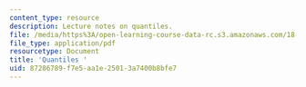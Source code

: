 ```yaml
---
content_type: resource
description: Lecture notes on quantiles.
file: /media/https%3A/open-learning-course-data-rc.s3.amazonaws.com/18-465-topics-in-statistics-nonparametrics-and-robustness-spring-2005/87286789f7e5aa1e25013a7400b8bfe7_quantiles.pdf
file_type: application/pdf
resourcetype: Document
title: 'Quantiles '
uid: 87286789-f7e5-aa1e-2501-3a7400b8bfe7
---
```


